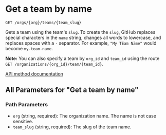 # Get a team by name

`GET /orgs/{org}/teams/{team_slug}`

Gets a team using the team's `slug`. To create the `slug`, GitHub replaces special characters in the `name` string, changes all words to lowercase, and replaces spaces with a `-` separator. For example, `"My TEam Näme"` would become `my-team-name`.

**Note:** You can also specify a team by `org_id` and `team_id` using the route `GET /organizations/{org_id}/team/{team_id}`.

[API method documentation](https://docs.github.com/rest/teams/teams#get-a-team-by-name)

## All Parameters for "Get a team by name"

### Path Parameters

- `org` (string, required): The organization name. The name is not case sensitive.
- `team_slug` (string, required): The slug of the team name.